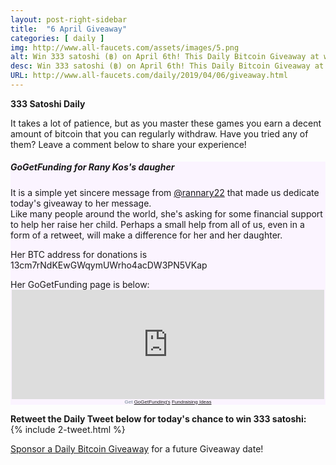 ```yaml
---
layout: post-right-sidebar
title:  "6 April Giveaway"
categories: [ daily ]
img: http://www.all-faucets.com/assets/images/5.png
alt: Win 333 satoshi (฿) on April 6th! This Daily Bitcoin Giveaway at www.all-faucets.com is dedicated to @rannary22 and her daughter.
desc: Win 333 satoshi (฿) on April 6th! This Daily Bitcoin Giveaway at www.all-faucets.com is dedicated to @rannary22 and her daughter.
URL: http://www.all-faucets.com/daily/2019/04/06/giveaway.html
---
```

**333 Satoshi Daily**

<link href="//cdn-images.mailchimp.com/embedcode/classic-10_7.css" rel="stylesheet" type="text/css">
<style type="/text/css">
	#mc_embed_signup{background:#fff; clear:left; font:14px Helvetica,Arial,sans-serif; }

</style>

It takes a lot of patience, but as you master these games you earn a decent amount of bitcoin that you can regularly withdraw. Have you tried any of them? Leave a comment below to share your experience!

<div class="sidebar-section" style="background-color:#fbf4ff">
     <h5><span>GoGetFunding for Rany Kos's daugher</span></h5>
     It is a simple yet sincere message from <a href="https://twitter.com/rannary22" target="_blank">@rannary22</a> that made us dedicate today's giveaway to her message.<br>
		 Like many people around the world, she's asking for some financial support to help her raise her child.
		 Perhaps a small help from all of us, even in a form of a retweet, will make a difference for her and her daughter.
		 <p> </p>
		 Her BTC address for donations is 13cm7rNdKEwGWqymUWrho4acDW3PN5VKap<br>
		 <p> </p>
		 Her GoGetFunding page is below:
		 <center>
<div style="width: 500px;"><iframe src='https://gogetfunding.com/embed-widget?campaignid=5941918&frame_type=t2' style='width: 100%; height: 175px; border: none;' scrolling='no'></iframe><div style='text-align: center;font-size:8px;font-family:Arial; color: #6D8191;'>Get <a href="https://gogetfunding.com">GoGetFunding's</a> <a href="https://gogetfunding.com/fundraising-ideas">Fundraising Ideas</a></div></div>
     </center>
</div>


<b>Retweet the Daily Tweet below for today's chance to win 333 satoshi:</b><br>
{% include  2-tweet.html %}

<a href="http://www.all-faucets.com/daily/2019/03/29/giveaway-sponsorship.html">Sponsor a Daily Bitcoin Giveaway</a> for a future Giveaway date!
